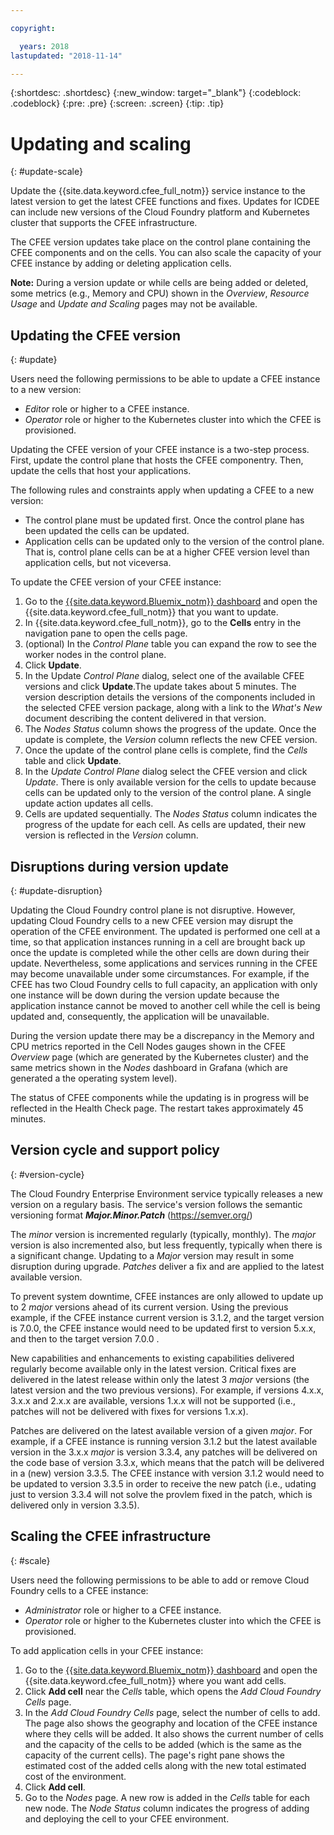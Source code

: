 ```yaml
---

copyright:

  years: 2018
lastupdated: "2018-11-14"

---
```


{:shortdesc: .shortdesc}
{:new_window: target="_blank"}
{:codeblock: .codeblock}
{:pre: .pre}
{:screen: .screen}
{:tip: .tip}

# Updating and scaling
{: #update-scale}

Update the {{site.data.keyword.cfee_full_notm}} service instance to the latest version to get the latest CFEE functions and fixes. Updates for ICDEE can include new versions of the Cloud Foundry platform and Kubernetes cluster that supports the CFEE infrastructure.

The CFEE version updates take place on the control plane containing the CFEE components and on the cells. You can also scale the capacity of your CFEE instance by adding or deleting application cells.

**Note:** During a version update or while cells are being added or deleted, some metrics (e.g., Memory and CPU) shown in the _Overview_, _Resource Usage_ and _Update and Scaling_ pages may not be available.

## Updating the CFEE version
{: #update}

Users need the following permissions to be able to update a CFEE instance to a new version:
   * _Editor_ role or higher to a CFEE instance.
   * _Operator_ role or higher to the Kubernetes cluster into which the CFEE is provisioned.

Updating the CFEE version of your CFEE instance is a two-step process. First, update the control plane that hosts the CFEE componentry. Then, update the cells that host your applications.

The following rules and constraints apply when updating a CFEE to a new version:
* The control plane must be updated first. Once the control plane has been updated the cells can be updated.
* Application cells can be updated only to the version of the control plane.  That is, control plane cells can be at a higher CFEE version level than application cells, but not viceversa.

To update the CFEE version of your CFEE instance:
1. Go to the [{{site.data.keyword.Bluemix_notm}} dashboard](https://console.bluemix.net/dashboard/apps/) and open the {{site.data.keyword.cfee_full_notm}} that you want to update.
2. In {{site.data.keyword.cfee_full_notm}}, go to the **Cells** entry in the navigation pane to open the cells page.
3. (optional) In the _Control Plane_ table you can expand the row to see the worker nodes in the control plane.
4. Click **Update**.
5. In the Update _Control Plane_ dialog, select one of the available CFEE versions and click **Update**.The update takes about 5 minutes.  The version description details the versions of the components included in the selected CFEE version package, along with a link to the _What's New_ document describing the content delivered in that version.
6. The _Nodes Status_ column shows the progress of the update. Once the update is complete, the _Version_ column reflects the new CFEE version.
7. Once the update of the control plane cells is complete, find the _Cells_ table and click **Update**.
8. In the _Update Control Plane_ dialog select the CFEE version and click *Update*. There is only available version for the cells to update because cells can be updated only to the version of the control plane. A single update action updates all cells.
9. Cells are updated sequentially. The _Nodes Status_ column indicates the progress of the update for each cell. As cells are updated, their new version is reflected in the _Version_ column.

## Disruptions during version update
{: #update-disruption}

Updating the Cloud Foundry control plane is not disruptive.  However, updating Cloud Foundry cells to a new CFEE version may disrupt the operation of the CFEE environment.  The updated is performed one cell at a time, so that application instances running in a cell are brought back up once the update is completed while the other cells are down during their update. Nevertheless, some applications and services running in the CFEE may become unavailable under some circumstances. For example, if the CFEE has two Cloud Foundry cells to full capacity, an application with only one instance will be down during the version update because the application instance cannot be moved to another cell while the cell is being updated and, consequently, the application will be unavailable.  

During the version update there may be a discrepancy in the Memory and CPU metrics reported in the Cell Nodes gauges shown in the CFEE _Overview_ page (which are generated by the Kubernetes cluster) and the same metrics shown in the _Nodes_ dashboard in Grafana (which are generated a the operating system level).

The status of CFEE components while the updating is in progress will be reflected in the Health Check page.  The restart takes approximately 45 minutes.

## Version cycle and support policy
{: #version-cycle}

The Cloud Foundry Enterprise Environment service typically releases a new version on a regulary basis. The service's version follows the semantic versioning format _**Major.Minor.Patch**_ (https://semver.org/)

The _minor_ version is incremented regularly (typically, monthly). The _major_ version is also incremented also, but less frequently, typically when there is a significant change.  Updating to a _Major_ version may result in some disruption during upgrade. _Patches_ deliver a fix and are applied to the latest available version. 

To prevent system downtime, CFEE instances are only allowed to update up to 2 _major_ versions ahead of its current version. Using the previous example, if the CFEE instance current version is 3.1.2, and the target version is 7.0.0, the CFEE instance would need to be updated first to version 5.x.x, and then to the target version 7.0.0 .

New capabilities and enhancements to existing capabilities delivered regularly become available only in the latest version. Critical fixes are delivered in the latest release within only the latest 3 _major_ versions (the latest version and the two previous versions). For example, if versions 4.x.x, 3.x.x and 2.x.x are available, versions 1.x.x will not be supported (i.e.,  patches will not be delivered with fixes for versions 1.x.x).  

Patches are delivered on the latest available version of a given _major_. For example, if a CFEE instance is running version 3.1.2 but the latest available version in the 3.x.x _major_ is version 3.3.4, any patches will be delivered on the code base of version 3.3.x, which means that the patch will be delivered in a (new) version 3.3.5. The CFEE instance with version 3.1.2 would need to be updated to version 3.3.5 in order to receive the new patch (i.e., udating just to version 3.3.4 will not solve the provlem fixed in the patch, which is delivered only in version 3.3.5).

## Scaling the CFEE infrastructure
{: #scale}

Users need the following permissions to be able to add or remove Cloud Foundry cells to a CFEE instance:
* _Administrator_ role or higher to a CFEE instance.
* _Operator_ role or higher to the Kubernetes cluster into which the CFEE is provisioned.

To add application cells in your CFEE instance:
1. Go to the [{{site.data.keyword.Bluemix_notm}} dashboard](https://console.bluemix.net/dashboard/apps/) and open the {{site.data.keyword.cfee_full_notm}} where you want add cells.
2. Click **Add cell** near the _Cells_ table, which opens the _Add Cloud Foundry Cells_ page.
3. In the _Add Cloud Foundry Cells_ page, select the number of cells to add. The page also shows the geography and location of the CFEE instance where they cells will be added. It also shows the current number of cells and the capacity of the cells to be added (which is the same as the capacity of the current cells). The page's right pane shows the estimated cost of the added cells along with the new total estimated cost of the environment.
4. Click **Add cell**.  
5. Go to the _Nodes_ page. A new row is added in the _Cells_ table for each new node. The _Node Status_ column indicates the progress of adding and deploying the cell to your CFEE environment.

